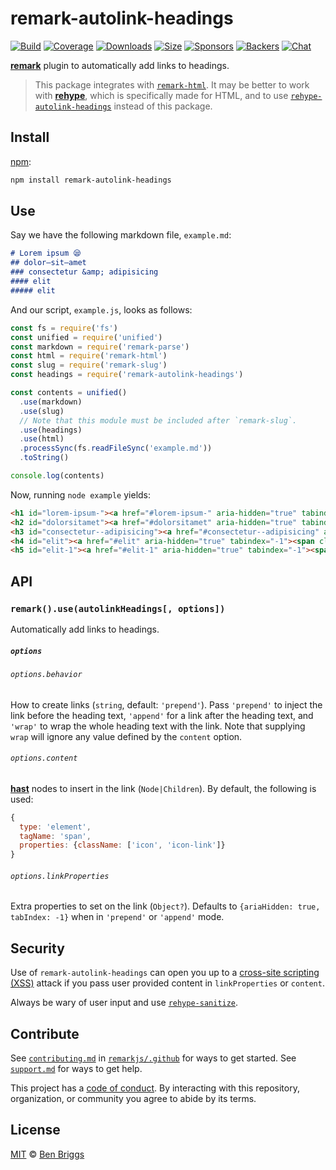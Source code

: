 # remark-autolink-headings

[![Build][build-badge]][build]
[![Coverage][coverage-badge]][coverage]
[![Downloads][downloads-badge]][downloads]
[![Size][size-badge]][size]
[![Sponsors][sponsors-badge]][collective]
[![Backers][backers-badge]][collective]
[![Chat][chat-badge]][chat]

[**remark**][remark] plugin to automatically add links to headings.

> This package integrates with [`remark-html`][remark-html].
> It may be better to work with [**rehype**][rehype], which is specifically made
> for HTML, and to use [`rehype-autolink-headings`][rehype-autolink-headings]
> instead of this package.

## Install

[npm][]:

```sh
npm install remark-autolink-headings
```

## Use

Say we have the following markdown file, `example.md`:

```markdown
# Lorem ipsum 😪
## dolor—sit—amet
### consectetur &amp; adipisicing
#### elit
##### elit
```

And our script, `example.js`, looks as follows:

```js
const fs = require('fs')
const unified = require('unified')
const markdown = require('remark-parse')
const html = require('remark-html')
const slug = require('remark-slug')
const headings = require('remark-autolink-headings')

const contents = unified()
  .use(markdown)
  .use(slug)
  // Note that this module must be included after `remark-slug`.
  .use(headings)
  .use(html)
  .processSync(fs.readFileSync('example.md'))
  .toString()

console.log(contents)
```

Now, running `node example` yields:

```html
<h1 id="lorem-ipsum-"><a href="#lorem-ipsum-" aria-hidden="true" tabindex="-1"><span class="icon icon-link"></span></a>Lorem ipsum 😪</h1>
<h2 id="dolorsitamet"><a href="#dolorsitamet" aria-hidden="true" tabindex="-1"><span class="icon icon-link"></span></a>dolor—sit—amet</h2>
<h3 id="consectetur--adipisicing"><a href="#consectetur--adipisicing" aria-hidden="true" tabindex="-1"><span class="icon icon-link"></span></a>consectetur &#x26; adipisicing</h3>
<h4 id="elit"><a href="#elit" aria-hidden="true" tabindex="-1"><span class="icon icon-link"></span></a>elit</h4>
<h5 id="elit-1"><a href="#elit-1" aria-hidden="true" tabindex="-1"><span class="icon icon-link"></span></a>elit</h5>
```

## API

### `remark().use(autolinkHeadings[, options])`

Automatically add links to headings.

##### `options`

###### `options.behavior`

How to create links (`string`, default: `'prepend'`).
Pass `'prepend'` to inject the link before the heading text, `'append'` for a
link after the heading text, and `'wrap'` to wrap the whole heading text with
the link.
Note that supplying `wrap` will ignore any value defined by the `content`
option.

###### `options.content`

[**hast**][hast] nodes to insert in the link (`Node|Children`).
By default, the following is used:

```js
{
  type: 'element',
  tagName: 'span',
  properties: {className: ['icon', 'icon-link']}
}
```

###### `options.linkProperties`

Extra properties to set on the link (`Object?`).
Defaults to `{ariaHidden: true, tabIndex: -1}` when in `'prepend'` or `'append'`
mode.

## Security

Use of `remark-autolink-headings` can open you up to a
[cross-site scripting (XSS)][xss] attack if you pass user provided content in
`linkProperties` or `content`.

Always be wary of user input and use [`rehype-sanitize`][sanitize].

## Contribute

See [`contributing.md`][contributing] in [`remarkjs/.github`][health] for ways
to get started.
See [`support.md`][support] for ways to get help.

This project has a [code of conduct][coc].
By interacting with this repository, organization, or community you agree to
abide by its terms.

## License

[MIT][license] © [Ben Briggs][author]

<!-- Definitions -->

[build-badge]: https://img.shields.io/travis/remarkjs/remark-autolink-headings/master.svg

[build]: https://travis-ci.org/remarkjs/remark-autolink-headings

[coverage-badge]: https://img.shields.io/codecov/c/github/remarkjs/remark-autolink-headings.svg

[coverage]: https://codecov.io/github/remarkjs/remark-autolink-headings

[downloads-badge]: https://img.shields.io/npm/dm/remark-autolink-headings.svg

[downloads]: https://www.npmjs.com/package/remark-autolink-headings

[size-badge]: https://img.shields.io/bundlephobia/minzip/remark-autolink-headings.svg

[size]: https://bundlephobia.com/result?p=remark-autolink-headings

[sponsors-badge]: https://opencollective.com/unified/sponsors/badge.svg

[backers-badge]: https://opencollective.com/unified/backers/badge.svg

[collective]: https://opencollective.com/unified

[chat-badge]: https://img.shields.io/badge/chat-spectrum-7b16ff.svg

[chat]: https://spectrum.chat/unified/remark

[npm]: https://docs.npmjs.com/cli/install

[health]: https://github.com/remarkjs/.github

[contributing]: https://github.com/remarkjs/.github/blob/master/contributing.md

[support]: https://github.com/remarkjs/.github/blob/master/support.md

[coc]: https://github.com/remarkjs/.github/blob/master/code-of-conduct.md

[license]: license

[author]: http://beneb.info

[remark]: https://github.com/remarkjs/remark

[remark-html]: https://github.com/remarkjs/remark-html

[rehype]: https://github.com/rehypejs/rehype

[rehype-autolink-headings]: https://github.com/rehypejs/rehype-autolink-headings

[hast]: https://github.com/syntax-tree/hast

[xss]: https://en.wikipedia.org/wiki/Cross-site_scripting

[sanitize]: https://github.com/rehypejs/rehype-sanitize
